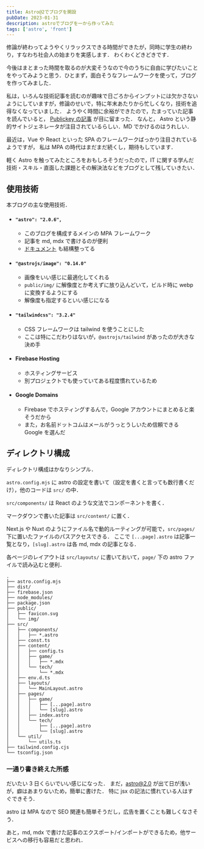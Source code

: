 ```yaml
---
title: Astro@2でブログを開設
pubDate: 2023-01-31
description: astroでブログを一から作ってみた
tags: ['astro', 'front']
---
```


修論が終わってようやくリラックスできる時間ができたが，同時に学生の終わり，すなわち社会人の始まりを実感します．
わくわくどきどきです．

今後はまとまった時間を取るのが大変そうなので今のうちに自由に学びたいことをやってみようと思う．ひとまず，面白そうなフレームワークを使って，ブログを作ってみました．

私は，いろんな技術記事を読むのが趣味で日ごろからインプットには欠かさないようにしていますが，修論のせいで，特に年末あたりから忙しくなり，技術を追得なくなっていました．
ようやく時間に余裕ができたので，たまっていた記事を読んでいると，
[Publickey の記事](https://www.publickey1.jp/blog/23/astro_20content_cllectionsmarkdownhybrid_rendering.html) が目に留まった．
なんと，
Astro という静的サイトジェネレータが注目されているらしい．MD でかけるのはうれしい．

最近は，Vue や React といった SPA のフレームワークばっかり注目されているようですが，
私は MPA の時代はまだまだ続くし，期待もしています．

軽く Astro を触ってみたところをおもしろそうだったので，IT に関する学んだ技術・スキル・直面した課題とその解決法などをブログとして残していきたい．

## 使用技術

本ブログの主な使用技術．

- #### `"astro": "2.0.6",`
  - このブログを構成するメインの MPA フレームワーク
  - 記事を md, mdx で書けるのが便利
  - [ドキュメント](https://docs.astro.build/ja/getting-started/) も結構整ってる
- #### `"@astrojs/image": "0.14.0"`
  - 画像をいい感じに最適化してくれる
  - `public/img/` に解像度とか考えずに放り込んどいて，ビルド時に webp に変換するようにする
  - 解像度も指定するといい感じになる
- #### `"tailwindcss": "3.2.4"`
  - CSS フレームワークは tailwind を使うことにした
  - ここは特にこだわりはないが，`@astrojs/tailwind` があったのが大きな決め手
- #### Firebase Hosting
  - ホスティングサービス
  - 別プロジェクトでも使っていてある程度慣れているため
- #### Google Domains
  - Firebase でホスティングするんで，Google アカウントにまとめると楽そうだから
  - また，お名前ドットコムはメールがうっとうしいため信頼できる Google を選んだ

## ディレクトリ構成

ディレクトリ構成はかなりシンプル．

`astro.config.mjs` に astro の設定を書いて（設定を書くと言っても数行書くだけ），他のコードは `src/` の中．

`src/components/` は React のような文法でコンポーネントを書く．

マークダウンで書いた記事は `src/content/` に置く．

Next.js や Nuxt のようにファイル名で動的ルーティングが可能で，`src/pages/` 下に置いたファイルのパスアクセスできる．
ここで `[...page].astro` は記事一覧となり，`[slug].astro` は各 md, mdx の記事となる．

各ページのレイアウトは `src/layouts/` に書いておいて，`page/` 下の astro ファイルで読み込むと便利．

```
.
├── astro.config.mjs
├── dist/
├── firebase.json
├── node_modules/
├── package.json
├── public/
│   ├── favicon.svg
│   └── img/
├── src/
│   ├── components/
│   │   ├── *.astro
│   ├── const.ts
│   ├── content/
│   │   ├── config.ts
│   │   ├── game/
│   │   │   ├── *.mdx
│   │   └── tech/
│   │       └── *.mdx
│   ├── env.d.ts
│   ├── layouts/
│   │   └── MainLayout.astro
│   ├── pages/
│   │   ├── game/
│   │   │   ├── [...page].astro
│   │   │   └── [slug].astro
│   │   ├── index.astro
│   │   └── tech/
│   │       ├── [...page].astro
│   │       └── [slug].astro
│   └── util/
│       └── utils.ts
├── tailwind.config.cjs
└── tsconfig.json
```

### 一通り書き終えた所感

だいたい 3 日くらいでいい感じになった．
まだ，astro@2.0 が出て日が浅いが，癖はあまりないため，簡単に書けた．
特に jsx の記法に慣れている人はすぐできそう．

astro は MPA なので SEO 関連も簡単そうだし，広告を置くことも難しくなさそう．

あと，md, mdx で書けた記事のエクスポート/インポートができるため，他サービスへの移行も容易だと思われ．
